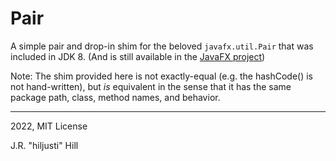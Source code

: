 # Pair

A simple pair and drop-in shim for the beloved `javafx.util.Pair` that was
included in JDK 8. (And is still available in the [JavaFX project](https://openjfx.io/))

Note: The shim provided here is not exactly-equal (e.g. the hashCode() is not
hand-written), but _is_ equivalent in the sense that it has the same package
path, class, method names, and behavior.

---

2022, MIT License

J.R. "hiljusti" Hill
